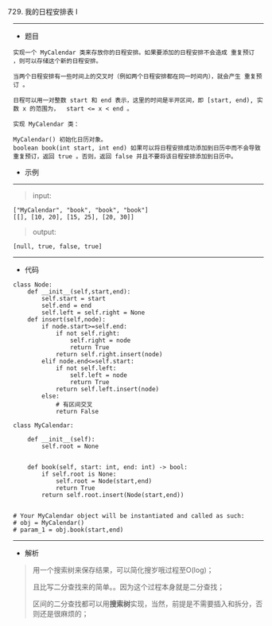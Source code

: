 729. 我的日程安排表 I
----------
 - 题目
>
    实现一个 MyCalendar 类来存放你的日程安排。如果要添加的日程安排不会造成 重复预订 ，则可以存储这个新的日程安排。

    当两个日程安排有一些时间上的交叉时（例如两个日程安排都在同一时间内），就会产生 重复预订 。
    
    日程可以用一对整数 start 和 end 表示，这里的时间是半开区间，即 [start, end), 实数 x 的范围为，  start <= x < end 。
    
    实现 MyCalendar 类：
    
    MyCalendar() 初始化日历对象。
    boolean book(int start, int end) 如果可以将日程安排成功添加到日历中而不会导致重复预订，返回 true 。否则，返回 false 并且不要将该日程安排添加到日历中。

 - 示例
 ----------
> input: 
> 
    ["MyCalendar", "book", "book", "book"]
    [[], [10, 20], [15, 25], [20, 30]]
> 
> 
> output: 
> 
    [null, true, false, true]
 ----------
 - 代码
 >
> 
    class Node:
        def __init__(self,start,end):
            self.start = start
            self.end = end
            self.left = self.right = None
        def insert(self,node):
            if node.start>=self.end:
                if not self.right:
                    self.right = node
                    return True
                return self.right.insert(node)
            elif node.end<=self.start:
                if not self.left:
                    self.left = node
                    return True
                return self.left.insert(node)
            else:
                # 有区间交叉
                return False
    
    class MyCalendar:
    
        def __init__(self):
            self.root = None
    
    
        def book(self, start: int, end: int) -> bool:
            if self.root is None:
                self.root = Node(start,end)
                return True
            return self.root.insert(Node(start,end))
    
    
    # Your MyCalendar object will be instantiated and called as such:
    # obj = MyCalendar()
    # param_1 = obj.book(start,end)
  ----------
 - 解析
 >
> 用一个搜索树来保存结果，可以简化搜岁哦过程至O(log)；
> 
> 且比写二分查找来的简单。。因为这个过程本身就是二分查找；
> 
> 区间的二分查找都可以用**搜索树**实现，当然，前提是不需要插入和拆分，否则还是很麻烦的；
